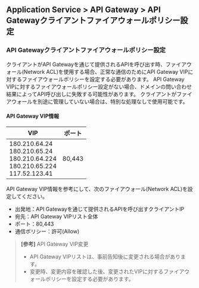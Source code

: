 ## Application Service > API Gateway > API Gatewayクライアントファイアウォールポリシー設定 

### API Gatewayクライアントファイアウォールポリシー設定 

クライアントがAPI Gatewayを通じて提供されるAPIを呼び出す時、ファイアウォール(Network ACL)を使用する場合、正常な通信のためにAPI Gateway VIPに対するファイアウォールポリシーを設定する必要があります。
API Gateway VIPに対するファイアウォールポリシー設定がない場合、ドメインの問い合わせ結果によってAPI呼び出しに失敗する可能性があります。
クライアントがファイアウォールを別途に管理していない場合は、特別な処理なしで使用可能です。

#### API Gateway VIP情報

| VIP | ポート |
| --- | --- |
| 180.210.64.24<br>180.210.65.24<br>180.210.64.224<br>180.210.65.224<br>117.52.123.41 | 80,443 |

API Gateway VIP情報を参考にして、次のファイアウォール(Network ACL)を設定してください。

* 出発地：API Gatewayを通じて提供されるAPIを呼び出すクライアントIP
* 宛先：API Gateway VIPリスト全体 
* ポート：80,443
* 通信ポリシー：許可(Allow) 

> **[参考]** API Gateway VIP変更
> * API Gateway VIPリストは、事前告知後に変更される場合があります。
> * 変更時、変更内容を確認した後、変更されたVIPに対するファイアウォールポリシーを設定する必要があります。
